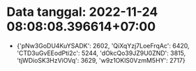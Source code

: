 # Data tanggal: 2022-11-24 08:08:08.396614+07:00

* {'pNw3GoDU4KuYSADK': 2602, 'QiXqYzj7LoeFrqAc': 6420, 'CTD3uGvEEodPti2c': 5244, 'dOkcQo39JZ9U0ZND': 3815, 'tjWDioSK3HzViOVq': 3629, 'w9z1OKlS0VzmM5HY': 2717}
